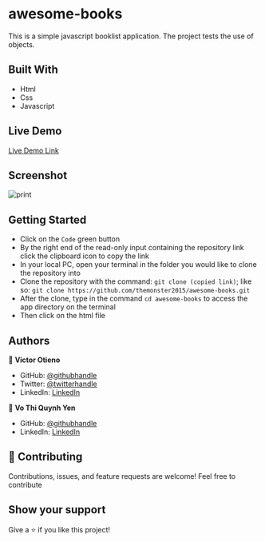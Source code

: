 # awesome-books

This is a simple javascript booklist application. The project tests the use of objects.

## Built With

- Html
- Css
- Javascript

## Live Demo

[Live Demo Link](https://themonster2015.github.io/awesome-books/)

## Screenshot

![print](https://user-images.githubusercontent.com/42869046/129027708-250f6f05-d10e-49e6-ae06-e431cda4208b.JPG)


## Getting Started

- Click on the `Code` green button
- By the right end of the read-only input containing the repository link click the clipboard icon to copy the link
- In your local PC, open your terminal in the folder you would like to clone the repository into
- Clone the repository with the command: `git clone (copied link)`; like so: `git clone https://github.com/themonster2015/awesome-books.git`
- After the clone, type in the command `cd awesome-books` to access the app directory on the terminal
- Then click on the html file

## Authors

:bust_in_silhouette: **Victor Otieno**

- GitHub: [@githubhandle](https://github.com/vikitaotiz)
- Twitter: [@twitterhandle](https://twitter.com/victoro29641869)
- LinkedIn: [LinkedIn](https://www.linkedin.com/in/victor-otieno-22ba7773/)

:bust_in_silhouette: **Vo Thi Quynh Yen**

- GitHub: [@githubhandle](https://github.com/themonster2015)
- LinkedIn: [LinkedIn](https://www.linkedin.com/in/jen-vo-89bbb74b/)

## :handshake: Contributing

Contributions, issues, and feature requests are welcome!
Feel free to contribute

## Show your support

Give a ⭐️ if you like this project!
